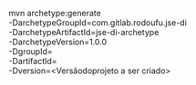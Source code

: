 mvn archetype:generate \
    -DarchetypeGroupId=com.gitlab.rodoufu.jse-di \
    -DarchetypeArtifactId=jse-di-archetype \
    -DarchetypeVersion=1.0.0 \
    -DgroupId=<Nomedogrupo a ser criado> \
    -DartifactId=<Nomedoprojeto a ser criado> \
    -Dversion=<Versãodoprojeto a ser criado>
